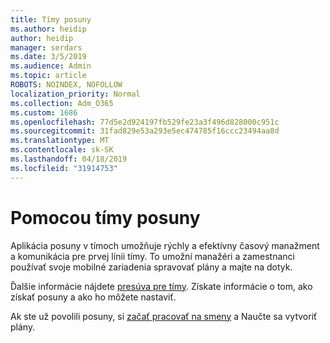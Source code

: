 ```yaml
---
title: Tímy posuny
ms.author: heidip
author: heidip
manager: serdars
ms.date: 3/5/2019
ms.audience: Admin
ms.topic: article
ROBOTS: NOINDEX, NOFOLLOW
localization_priority: Normal
ms.collection: Adm_O365
ms.custom: 1686
ms.openlocfilehash: 77d5e2d924197fb529fe23a3f496d828000c951c
ms.sourcegitcommit: 31fad829e53a293e5ec474785f16ccc23494aa8d
ms.translationtype: MT
ms.contentlocale: sk-SK
ms.lasthandoff: 04/18/2019
ms.locfileid: "31914753"
---
```

# <a name="using-teams-shifts"></a>Pomocou tímy posuny

Aplikácia posuny v tímoch umožňuje rýchly a efektívny časový manažment a komunikácia pre prvej línii tímy. To umožní manažéri a zamestnanci používať svoje mobilné zariadenia spravovať plány a majte na dotyk.

Ďalšie informácie nájdete [presúva pre tímy](https://docs.microsoft.com/en-us/microsoftteams/expand-teams-across-your-org/shifts-for-teams-landing-page). Získate informácie o tom, ako získať posuny a ako ho môžete nastaviť.

Ak ste už povolili posuny, si [začať pracovať na smeny](https://support.office.com/en-us/article/get-started-in-shifts-5f3e30d8-1821-4904-be26-c3cd25a497d6) a Naučte sa vytvoriť plány.

